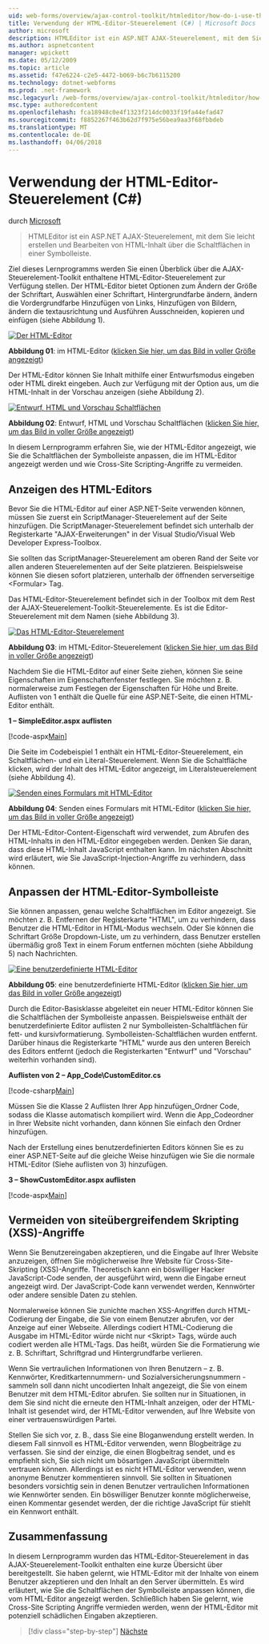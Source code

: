 ```yaml
---
uid: web-forms/overview/ajax-control-toolkit/htmleditor/how-do-i-use-the-html-editor-control-cs
title: Verwendung der HTML-Editor-Steuerelement (C#) | Microsoft Docs
author: microsoft
description: HTMLEditor ist ein ASP.NET AJAX-Steuerelement, mit dem Sie leicht erstellen und Bearbeiten von HTML-Inhalt über die Schaltflächen in einer Symbolleiste.
ms.author: aspnetcontent
manager: wpickett
ms.date: 05/12/2009
ms.topic: article
ms.assetid: f47e6224-c2e5-4472-b069-b6c7b6115200
ms.technology: dotnet-webforms
ms.prod: .net-framework
msc.legacyurl: /web-forms/overview/ajax-control-toolkit/htmleditor/how-do-i-use-the-html-editor-control-cs
msc.type: authoredcontent
ms.openlocfilehash: fca18948c0e4f1323f214dc0033f19fa44efad47
ms.sourcegitcommit: f8852267f463b62d7f975e56bea9aa3f68fbbdeb
ms.translationtype: MT
ms.contentlocale: de-DE
ms.lasthandoff: 04/06/2018
---
```

<a name="how-do-i-use-the-html-editor-control-c"></a>Verwendung der HTML-Editor-Steuerelement (C#)
====================
durch [Microsoft](https://github.com/microsoft)

> HTMLEditor ist ein ASP.NET AJAX-Steuerelement, mit dem Sie leicht erstellen und Bearbeiten von HTML-Inhalt über die Schaltflächen in einer Symbolleiste.


Ziel dieses Lernprogramms werden Sie einen Überblick über die AJAX-Steuerelement-Toolkit enthaltene HTML-Editor-Steuerelement zur Verfügung stellen. Der HTML-Editor bietet Optionen zum Ändern der Größe der Schriftart, Auswählen einer Schriftart, Hintergrundfarbe ändern, ändern die Vordergrundfarbe Hinzufügen von Links, Hinzufügen von Bildern, ändern die textausrichtung und Ausführen Ausschneiden, kopieren und einfügen (siehe Abbildung 1).


[![Der HTML-Editor](how-do-i-use-the-html-editor-control-cs/_static/image1.jpg)](how-do-i-use-the-html-editor-control-cs/_static/image1.png)

**Abbildung 01**: im HTML-Editor ([klicken Sie hier, um das Bild in voller Größe angezeigt](how-do-i-use-the-html-editor-control-cs/_static/image2.png))


Der HTML-Editor können Sie Inhalt mithilfe einer Entwurfsmodus eingeben oder HTML direkt eingeben. Auch zur Verfügung mit der Option aus, um die HTML-Inhalt in der Vorschau anzeigen (siehe Abbildung 2).


[![Entwurf, HTML und Vorschau Schaltflächen](how-do-i-use-the-html-editor-control-cs/_static/image2.jpg)](how-do-i-use-the-html-editor-control-cs/_static/image3.png)

**Abbildung 02**: Entwurf, HTML und Vorschau Schaltflächen ([klicken Sie hier, um das Bild in voller Größe angezeigt](how-do-i-use-the-html-editor-control-cs/_static/image4.png))


In diesem Lernprogramm erfahren Sie, wie der HTML-Editor angezeigt, wie Sie die Schaltflächen der Symbolleiste anpassen, die im HTML-Editor angezeigt werden und wie Cross-Site Scripting-Angriffe zu vermeiden.

## <a name="displaying-the-html-editor"></a>Anzeigen des HTML-Editors

Bevor Sie die HTML-Editor auf einer ASP.NET-Seite verwenden können, müssen Sie zuerst ein ScriptManager-Steuerelement auf der Seite hinzufügen. Die ScriptManager-Steuerelement befindet sich unterhalb der Registerkarte "AJAX-Erweiterungen" in der Visual Studio/Visual Web Developer Express-Toolbox.

Sie sollten das ScriptManager-Steuerelement am oberen Rand der Seite vor allen anderen Steuerelementen auf der Seite platzieren. Beispielsweise können Sie diesen sofort platzieren, unterhalb der öffnenden serverseitige &lt;Formular&gt; Tag.

Das HTML-Editor-Steuerelement befindet sich in der Toolbox mit dem Rest der AJAX-Steuerelement-Toolkit-Steuerelemente. Es ist die Editor-Steuerelement mit dem Namen (siehe Abbildung 3).


[![Das HTML-Editor-Steuerelement](how-do-i-use-the-html-editor-control-cs/_static/image3.jpg)](how-do-i-use-the-html-editor-control-cs/_static/image5.png)

**Abbildung 03**: im HTML-Editor-Steuerelement ([klicken Sie hier, um das Bild in voller Größe angezeigt](how-do-i-use-the-html-editor-control-cs/_static/image6.png))


Nachdem Sie die HTML-Editor auf einer Seite ziehen, können Sie seine Eigenschaften im Eigenschaftenfenster festlegen. Sie möchten z. B. normalerweise zum Festlegen der Eigenschaften für Höhe und Breite. Auflisten von 1 enthält die Quelle für eine ASP.NET-Seite, die einen HTML-Editor enthält.

**1 – SimpleEditor.aspx auflisten**

[!code-aspx[Main](how-do-i-use-the-html-editor-control-cs/samples/sample1.aspx)]

Die Seite im Codebeispiel 1 enthält ein HTML-Editor-Steuerelement, ein Schaltflächen- und ein Literal-Steuerelement. Wenn Sie die Schaltfläche klicken, wird der Inhalt des HTML-Editor angezeigt, im Literalsteuerelement (siehe Abbildung 4).


[![Senden eines Formulars mit HTML-Editor](how-do-i-use-the-html-editor-control-cs/_static/image4.jpg)](how-do-i-use-the-html-editor-control-cs/_static/image7.png)

**Abbildung 04**: Senden eines Formulars mit HTML-Editor ([klicken Sie hier, um das Bild in voller Größe angezeigt](how-do-i-use-the-html-editor-control-cs/_static/image8.png))


Der HTML-Editor-Content-Eigenschaft wird verwendet, zum Abrufen des HTML-Inhalts in den HTML-Editor eingegeben werden. Denken Sie daran, dass diese HTML-Inhalt JavaScript enthalten kann. Im nächsten Abschnitt wird erläutert, wie Sie JavaScript-Injection-Angriffe zu verhindern, dass können.

## <a name="customizing-the-html-editor-toolbar"></a>Anpassen der HTML-Editor-Symbolleiste

Sie können anpassen, genau welche Schaltflächen im Editor angezeigt. Sie möchten z. B. Entfernen der Registerkarte "HTML", um zu verhindern, dass Benutzer die HTML-Editor in HTML-Modus wechseln. Oder Sie können die Schriftart Größe Dropdown-Liste, um zu verhindern, dass Benutzer erstellen übermäßig groß Text in einem Forum entfernen möchten (siehe Abbildung 5) nach Nachrichten.


[![Eine benutzerdefinierte HTML-Editor](how-do-i-use-the-html-editor-control-cs/_static/image5.jpg)](how-do-i-use-the-html-editor-control-cs/_static/image9.png)

**Abbildung 05**: eine benutzerdefinierte HTML-Editor ([klicken Sie hier, um das Bild in voller Größe angezeigt](how-do-i-use-the-html-editor-control-cs/_static/image10.png))


Durch die Editor-Basisklasse abgeleitet ein neuer HTML-Editor können Sie die Schaltflächen der Symbolleiste anpassen. Beispielsweise enthält der benutzerdefinierte Editor auflisten 2 nur Symbolleisten-Schaltflächen für fett- und kursivformatierung. Symbolleisten-Schaltflächen wurden entfernt. Darüber hinaus die Registerkarte "HTML" wurde aus den unteren Bereich des Editors entfernt (jedoch die Registerkarten "Entwurf" und "Vorschau" weiterhin vorhanden sind).

**Auflisten von 2 – App\_Code\CustomEditor.cs**

[!code-csharp[Main](how-do-i-use-the-html-editor-control-cs/samples/sample2.cs)]

Müssen Sie die Klasse 2 Auflisten Ihrer App hinzufügen\_Ordner Code, sodass die Klasse automatisch kompiliert wird. Wenn die App\_Codeordner in Ihrer Website nicht vorhanden, dann können Sie einfach den Ordner hinzufügen.

Nach der Erstellung eines benutzerdefinierten Editors können Sie es zu einer ASP.NET-Seite auf die gleiche Weise hinzufügen wie Sie die normale HTML-Editor (Siehe auflisten von 3) hinzufügen.

**3 – ShowCustomEditor.aspx auflisten**

[!code-aspx[Main](how-do-i-use-the-html-editor-control-cs/samples/sample3.aspx)]

## <a name="avoiding-cross-site-scripting-xss-attacks"></a>Vermeiden von siteübergreifendem Skripting (XSS)-Angriffe

Wenn Sie Benutzereingaben akzeptieren, und die Eingabe auf Ihrer Website anzuzeigen, öffnen Sie möglicherweise Ihre Website für Cross-Site-Skripting (XSS)-Angriffe. Theoretisch kann ein böswilliger Hacker JavaScript-Code senden, der ausgeführt wird, wenn die Eingabe erneut angezeigt wird. Der JavaScript-Code kann verwendet werden, Kennwörter oder andere sensible Daten zu stehlen.

Normalerweise können Sie zunichte machen XSS-Angriffen durch HTML-Codierung der Eingabe, die Sie von einem Benutzer abrufen, vor der Anzeige auf einer Webseite. Allerdings codiert HTML-Codierung die Ausgabe im HTML-Editor würde nicht nur &lt;Skript&gt; Tags, würde auch codiert werden alle HTML-Tags. Das heißt, würden Sie die Formatierung wie z. B. Schriftart, Schriftgrad und Hintergrundfarbe verlieren.

Wenn Sie vertraulichen Informationen von Ihren Benutzern – z. B. Kennwörter, Kreditkartennummern- und Sozialversicherungsnummern - sammeln soll dann nicht uncodierten Inhalt angezeigt, die Sie von einem Benutzer mit dem HTML-Editor abrufen. Sie sollten nur in Situationen, in dem Sie sind nicht die erneute den HTML-Inhalt anzeigen, oder der HTML-Inhalt ist gesendet wird, der HTML-Editor verwenden, auf Ihre Website von einer vertrauenswürdigen Partei.

Stellen Sie sich vor, z. B., dass Sie eine Bloganwendung erstellt werden. In diesem Fall sinnvoll es HTML-Editor verwenden, wenn Blogbeiträge zu verfassen. Sie sind der einzige, die einen Blogbeitrag sendet, und es empfiehlt sich, Sie sich nicht um bösartigen JavaScript übermitteln vertrauen können. Allerdings ist es nicht HTML-Editor verwenden, wenn anonyme Benutzer kommentieren sinnvoll. Sie sollten in Situationen besonders vorsichtig sein in denen Benutzer vertraulichen Informationen wie Kennwörter senden. Ein böswilliger Benutzer konnte möglicherweise, einen Kommentar gesendet werden, der die richtige JavaScript für stiehlt ein Kennwort enthält.

## <a name="summary"></a>Zusammenfassung

In diesem Lernprogramm wurden das HTML-Editor-Steuerelement in das AJAX-Steuerelement-Toolkit enthalten eine kurze Übersicht über bereitgestellt. Sie haben gelernt, wie HTML-Editor mit der Inhalte von einem Benutzer akzeptieren und den Inhalt an den Server übermitteln. Es wird erläutert, wie Sie die Schaltflächen der Symbolleiste anpassen können, die vom HTML-Editor angezeigt werden. Schließlich haben Sie gelernt, wie Cross-Site Scripting Angriffe vermieden werden, wenn der HTML-Editor mit potenziell schädlichen Eingaben akzeptieren.

> [!div class="step-by-step"]
> [Nächste](how-do-i-use-the-html-editor-control-vb.md)
